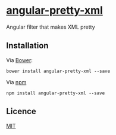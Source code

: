 # [angular-pretty-xml]
Angular filter that makes XML pretty

## Installation
Via [Bower]:
```
bower install angular-pretty-xml --save
```

Via [npm]
```
npm install angular-pretty-xml --save
```

## Licence
[MIT](LICENSE)

[angular-pretty-xml]: http://krtnio.github.io/angular-pretty-xml/
[Bower]: http://bower.io/
[npm]: https://npmjs.org/